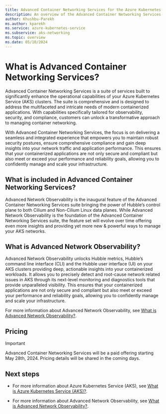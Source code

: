 ```yaml
---
title: Advanced Container Networking Services for the Azure Kubernetes Service (AKS)
description: An overview of the Advanced Container Networking Services suite for the Azure Kubernetes Service (AKS).
author: Khushbu-Parekh
ms.author: kparekh
ms.service: azure-kubernetes-service
ms.subservice: aks-networking
ms.topic: overview
ms.date: 05/10/2024
---
```


# What is Advanced Container Networking Services?

Advanced Container Networking Services is a suite of services built to significantly enhance the operational capabilities of your Azure Kubernetes Service (AKS) clusters. The suite is comprehensive and is designed to address the multifaceted and intricate needs of modern containerized applications. With capabilities specifically tailored for observability, security, and compliance, customers can unlock a transformative approach to managing container networking.

With Advanced Container Networking Services, the focus is on delivering a seamless and integrated experience that empowers you to maintain robust security postures, ensure comprehensive compliance and gain deep insights into your network traffic and application performance. This ensures that your containerized applications are not only secure and compliant but also meet or exceed your performance and reliability goals, allowing you to confidently manage and scale your infrastructure.

## What is included in Advanced Container Networking Services?

Advanced Network Observability is the inaugural feature of the Advanced Container Networking Services suite bringing the power of Hubble’s control plane to both Cilium and Non-Cilium Linux data planes. While Advanced Network Observability is the foundation of the Advanced Container Networking Services suite, the feature set will evolve over time offering even more insights and providing yet more new & powerful ways to manage your AKS networks.

## What is Advanced Network Observability?

Advanced Network Observability unlocks Hubble metrics, Hubble’s command line interface (CLI) and the Hubble user interface (UI) on your AKS clusters providing deep, actionable insights into your containerized workloads. It allows you to precisely detect and root-cause network related issues in AKS through its next-level monitoring and diagnostics tools that provide unparalleled visibility. This ensures that your containerized applications are not only secure and compliant but also meet or exceed your performance and reliability goals, allowing you to confidently manage and scale your infrastructure.

For more information about Advanced Network Observability, see [What is Advanced Network Observability?](/azure/aks/intro-kubernetes).

## Pricing
> [!IMPORTANT]
> Advanced Container Networking Services will be a paid offering starting May 28th, 2024. Pricing details will be shared in the coming days. 

## Next steps

- For more information about Azure Kubernetes Service (AKS), see [What is Azure Kubernetes Service (AKS)?](/azure/aks/intro-kubernetes).

- For more information about Advanced Network Observability, see [What is Advanced Network Observability?](advanced-network-observability-concepts.md).

